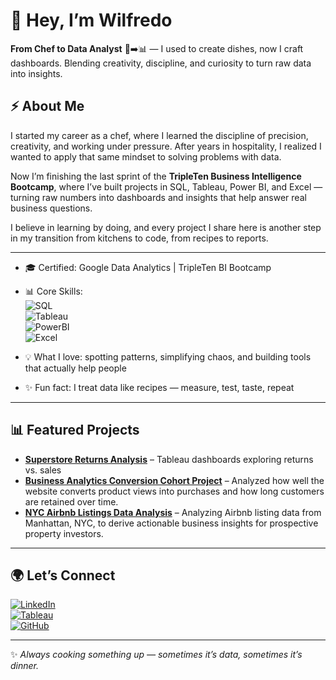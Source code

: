 # 👋 Hey, I’m Wilfredo  

**From Chef to Data Analyst** 🍳➡️📊 — I used to create dishes, now I craft dashboards. Blending creativity, discipline, and curiosity to turn raw data into insights.  

## ⚡ About Me  

I started my career as a chef, where I learned the discipline of precision, creativity, and working under pressure. After years in hospitality, I realized I wanted to apply that same mindset to solving problems with data.  

Now I’m finishing the last sprint of the **TripleTen Business Intelligence Bootcamp**, where I’ve built projects in SQL, Tableau, Power BI, and Excel — turning raw numbers into dashboards and insights that help answer real business questions.  

I believe in learning by doing, and every project I share here is another step in my transition from kitchens to code, from recipes to reports.  

---

- 🎓 Certified: Google Data Analytics | TripleTen BI Bootcamp 
- 📊 Core Skills:  
  ![SQL](https://img.shields.io/badge/SQL-316192?style=for-the-badge&logo=postgresql&logoColor=white)  
  ![Tableau](https://img.shields.io/badge/Tableau-E97627?style=for-the-badge&logo=tableau&logoColor=white)  
  ![PowerBI](https://img.shields.io/badge/Power_BI-F2C811?style=for-the-badge&logo=powerbi&logoColor=black)  
  ![Excel](https://img.shields.io/badge/Excel-217346?style=for-the-badge&logo=microsoft-excel&logoColor=white)  

- 💡 What I love: spotting patterns, simplifying chaos, and building tools that actually help people  
- ✨ Fun fact: I treat data like recipes — measure, test, taste, repeat  

---

## 📊 Featured Projects  
- **[Superstore Returns Analysis](https://public.tableau.com/app/profile/wilfredo.garcia/viz/Tableau_Dashboard_Project_TripleTen/SuperstoreReturnsDash)** – Tableau dashboards exploring returns vs. sales  
- **[Business Analytics Conversion Cohort Project](https://github.com/Wilfredog266/business-analytics-conversion-cohort-project)** – Analyzed how well the website converts product views into purchases and how long customers are retained over time.
- **[NYC Airbnb Listings Data Analysis](https://github.com/Wilfredog266/NYC-Airbnb-Listings-Data-Analysis)** – Analyzing Airbnb listing data from Manhattan, NYC, to derive actionable business insights for prospective property investors.

---

## 🌍 Let’s Connect  
[![LinkedIn](https://img.shields.io/badge/LinkedIn-0A66C2?style=for-the-badge&logo=linkedin&logoColor=white)](www.linkedin.com/in/data-with-wil)  
[![Tableau](https://img.shields.io/badge/Tableau%20Public-E97627?style=for-the-badge&logo=tableau&logoColor=white)](https://public.tableau.com/app/profile/wilfredo.garcia/vizzes)  
[![GitHub](https://img.shields.io/badge/GitHub-181717?style=for-the-badge&logo=github&logoColor=white)](https://github.com/Wilfredog266)  

---

✨ *Always cooking something up — sometimes it’s data, sometimes it’s dinner.*  

